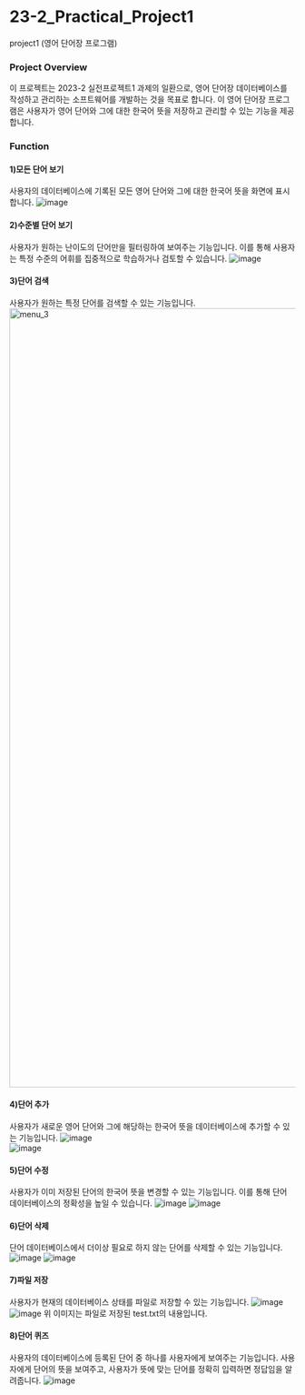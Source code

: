 # 23-2_Practical_Project1
project1 (영어 단어장 프로그램)

### Project Overview  
이 프로젝트는 2023-2 실전프로젝트1 과제의 일환으로, 영어 단어장 데이터베이스를 작성하고 관리하는 소프트웨어를 개발하는 것을 목표로 합니다. 이 영어 단어장 프로그램은 사용자가 영어 단어와 그에 대한 한국어 뜻을 저장하고 관리할 수 있는 기능을 제공합니다.

### Function
#### 1)모든 단어 보기
사용자의 데이터베이스에 기록된 모든 영어 단어와 그에 대한 한국어 뜻을 화면에 표시합니다.
![image](https://github.com/gahyeoi/23-2_Practical_Project1/assets/123635231/f52311bd-0b85-479f-8ee2-1193ddad957b)

#### 2)수준별 단어 보기
사용자가 원하는 난이도의 단어만을 필터링하여 보여주는 기능입니다. 이를 통해 사용자는 특정 수준의 어휘를 집중적으로 학습하거나 검토할 수 있습니다.
![image](https://github.com/gahyeoi/23-2_Practical_Project1/assets/123635231/eed6f8ef-57cd-44af-903f-2c5f4b205984)

#### 3)단어 검색
사용자가 원하는 특정 단어를 검색할 수 있는 기능입니다. 
<img width="1371" alt="menu_3" src="https://github.com/gahyeoi/23-2_Practical_Project1/assets/123635231/220b1129-e8a4-4466-9e7d-c8f26b85d450">

#### 4)단어 추가
사용자가 새로운 영어 단어와 그에 해당하는 한국어 뜻을 데이터베이스에 추가할 수 있는 기능입니다. 
![image](https://github.com/gahyeoi/23-2_Practical_Project1/assets/123635231/6e4f6baf-8e5d-4418-8a56-aa3200f34197)  
![image](https://github.com/gahyeoi/23-2_Practical_Project1/assets/123635231/2b14ffb1-55ab-4e91-8b6e-ca5510b5abe7)

#### 5)단어 수정
사용자가 이미 저장된 단어의 한국어 뜻을 변경할 수 있는 기능입니다. 이를 통해 단어 데이터베이스의 정확성을 높일 수 있습니다. 
![image](https://github.com/gahyeoi/23-2_Practical_Project1/assets/123635231/15502520-2878-4616-8e5e-7ed5a32852e4)
![image](https://github.com/gahyeoi/23-2_Practical_Project1/assets/123635231/08190268-ce74-461e-8b86-dfb7964a2c97)

#### 6)단어 삭제
단어 데이터베이스에서 더이상 필요로 하지 않는 단어를 삭제할 수 있는 기능입니다. 
![image](https://github.com/gahyeoi/23-2_Practical_Project1/assets/123635231/c1fbce54-0b5b-405a-aba8-73461396761f)
![image](https://github.com/gahyeoi/23-2_Practical_Project1/assets/123635231/e941079a-0d75-427d-9b40-7656751938f2)

#### 7)파일 저장
사용자가 현재의 데이터베이스 상태를 파일로 저장할 수 있는 기능입니다. 
![image](https://github.com/gahyeoi/23-2_Practical_Project1/assets/123635231/e1cd9920-1ebf-4d31-be23-d3f47efe2439)
![image](https://github.com/gahyeoi/23-2_Practical_Project1/assets/123635231/6eb8c08d-d15b-4c11-80ac-4fc50194fd1f)
위 이미지는 파일로 저장된 test.txt의 내용입니다. 

#### 8)단어 퀴즈
사용자의 데이터베이스에 등록된 단어 중 하나를 사용자에게 보여주는 기능입니다. 사용자에게 단어의 뜻을 보여주고, 사용자가 뜻에 맞는 단어를 정확히 입력하면 정답임을 알려줍니다.
![image](https://github.com/gahyeoi/23-2_Practical_Project1/assets/123635231/9c9e1077-d4e8-4e1a-b94c-bd6f5679a4a9)

